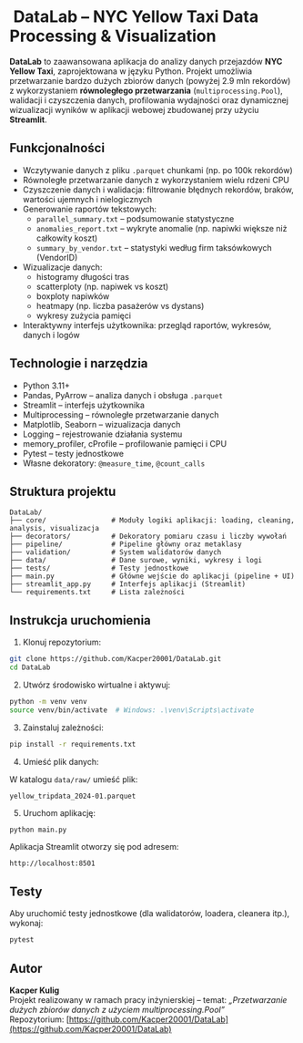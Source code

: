 # ️ DataLab – NYC Yellow Taxi Data Processing & Visualization

**DataLab** to zaawansowana aplikacja do analizy danych przejazdów **NYC Yellow Taxi**, zaprojektowana w języku Python. Projekt umożliwia przetwarzanie bardzo dużych zbiorów danych (powyżej 2.9 mln rekordów) z wykorzystaniem **równoległego przetwarzania** (`multiprocessing.Pool`), walidacji i czyszczenia danych, profilowania wydajności oraz dynamicznej wizualizacji wyników w aplikacji webowej zbudowanej przy użyciu **Streamlit**.

## Funkcjonalności

- Wczytywanie danych z pliku `.parquet` chunkami (np. po 100k rekordów)
- Równoległe przetwarzanie danych z wykorzystaniem wielu rdzeni CPU
- Czyszczenie danych i walidacja: filtrowanie błędnych rekordów, braków, wartości ujemnych i nielogicznych
- Generowanie raportów tekstowych:
  - `parallel_summary.txt` – podsumowanie statystyczne
  - `anomalies_report.txt` – wykryte anomalie (np. napiwki większe niż całkowity koszt)
  - `summary_by_vendor.txt` – statystyki według firm taksówkowych (VendorID)
- Wizualizacje danych:
  - histogramy długości tras
  - scatterploty (np. napiwek vs koszt)
  - boxploty napiwków
  - heatmapy (np. liczba pasażerów vs dystans)
  - wykresy zużycia pamięci
- Interaktywny interfejs użytkownika: przegląd raportów, wykresów, danych i logów

## Technologie i narzędzia

- Python 3.11+
- Pandas, PyArrow – analiza danych i obsługa `.parquet`
- Streamlit – interfejs użytkownika
- Multiprocessing – równoległe przetwarzanie danych
- Matplotlib, Seaborn – wizualizacja danych
- Logging – rejestrowanie działania systemu
- memory_profiler, cProfile – profilowanie pamięci i CPU
- Pytest – testy jednostkowe
- Własne dekoratory: `@measure_time`, `@count_calls`

## Struktura projektu

```
DataLab/
├── core/                # Moduły logiki aplikacji: loading, cleaning, analysis, visualizacja
├── decorators/          # Dekoratory pomiaru czasu i liczby wywołań
├── pipeline/            # Pipeline główny oraz metaklasy
├── validation/          # System walidatorów danych
├── data/                # Dane surowe, wyniki, wykresy i logi
├── tests/               # Testy jednostkowe
├── main.py              # Główne wejście do aplikacji (pipeline + UI)
├── streamlit_app.py     # Interfejs aplikacji (Streamlit)
└── requirements.txt     # Lista zależności
```

## Instrukcja uruchomienia

1. Klonuj repozytorium:

```bash
git clone https://github.com/Kacper20001/DataLab.git
cd DataLab
```

2. Utwórz środowisko wirtualne i aktywuj:

```bash
python -m venv venv
source venv/bin/activate  # Windows: .\venv\Scripts\activate
```

3. Zainstaluj zależności:

```bash
pip install -r requirements.txt
```

4. Umieść plik danych:

W katalogu `data/raw/` umieść plik:

```
yellow_tripdata_2024-01.parquet
```

5. Uruchom aplikację:

```bash
python main.py
```

Aplikacja Streamlit otworzy się pod adresem:

```
http://localhost:8501
```

## Testy

Aby uruchomić testy jednostkowe (dla walidatorów, loadera, cleanera itp.), wykonaj:

```bash
pytest
```

## Autor

**Kacper Kulig**  
Projekt realizowany w ramach pracy inżynierskiej – temat: *„Przetwarzanie dużych zbiorów danych z użyciem multiprocessing.Pool”*  
Repozytorium: [https://github.com/Kacper20001/DataLab](https://github.com/Kacper20001/DataLab)